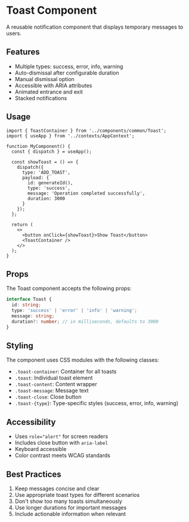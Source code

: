 # Toast Component

A reusable notification component that displays temporary messages to users.

## Features

- Multiple types: success, error, info, warning
- Auto-dismissal after configurable duration
- Manual dismissal option
- Accessible with ARIA attributes
- Animated entrance and exit
- Stacked notifications

## Usage

```tsx
import { ToastContainer } from '../components/common/Toast';
import { useApp } from '../contexts/AppContext';

function MyComponent() {
  const { dispatch } = useApp();

  const showToast = () => {
    dispatch({
      type: 'ADD_TOAST',
      payload: {
        id: generateId(),
        type: 'success',
        message: 'Operation completed successfully',
        duration: 3000
      }
    });
  };

  return (
    <>
      <button onClick={showToast}>Show Toast</button>
      <ToastContainer />
    </>
  );
}
```

## Props

The Toast component accepts the following props:

```typescript
interface Toast {
  id: string;
  type: 'success' | 'error' | 'info' | 'warning';
  message: string;
  duration?: number; // in milliseconds, defaults to 3000
}
```

## Styling

The component uses CSS modules with the following classes:

- `.toast-container`: Container for all toasts
- `.toast`: Individual toast element
- `.toast-content`: Content wrapper
- `.toast-message`: Message text
- `.toast-close`: Close button
- `.toast-{type}`: Type-specific styles (success, error, info, warning)

## Accessibility

- Uses `role="alert"` for screen readers
- Includes close button with `aria-label`
- Keyboard accessible
- Color contrast meets WCAG standards

## Best Practices

1. Keep messages concise and clear
2. Use appropriate toast types for different scenarios
3. Don't show too many toasts simultaneously
4. Use longer durations for important messages
5. Include actionable information when relevant 